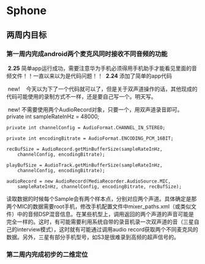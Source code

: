 # Sphone
## 两周内目标
### 第一周内完成android两个麦克风同时接收不同音频的功能
  **2.25** 简单app运行成功，需要注意华为手机必须得用手机助手才能看见里面的音频文件！！一直以来以为是代码问题！！
  **2.24** 添加了简单的app代码 
  
  new!
    今天以为下了一个代码就可以了，但是关于双声道操作的话，其他现成的代码可能使用的录制方式不一样，还是要自己写一个。明天写。
    
  new! 
    不需要使用两个AudioRecord对象，只要一个，用双声道录音即可。
    private int sampleRateInHz = 48000;

    private int channelConfig = AudioFormat.CHANNEL_IN_STEREO;

    private int encodingBitrate = AudioFormat.ENCODING_PCM_16BIT;

    recBufSize = AudioRecord.getMinBufferSize(sampleRateInHz,
        channelConfig, encodingBitrate);

    playBufSize = AudioTrack.getMinBufferSize(sampleRateInHz,
        channelConfig, encodingBitrate);

    audioRecord = new AudioRecord(MediaRecorder.AudioSource.MIC,
        sampleRateInHz, channelConfig, encodingBitrate, recBufSize);

读取数据的时候每个Sample会有两个样本点，分别对应两个声道。具体确定是那两个MIC的数据需要root手机，修改手机配置文件中mixer_paths.xml（或类似文件）中的音频DSP混音信息。在某些机型上，调用返回的两个声道的声音可能是完全一样的。这时，有可能需要利用系统自带的录音机录一次双声道的音（三星自己的interview模式），这时就有可能通过调用audio record获取两个不同麦克风的数据。另外，三星有部分手机型号，如S3是很难录到高频的超声信号的。

### 第二周内完成初步的二维定位

